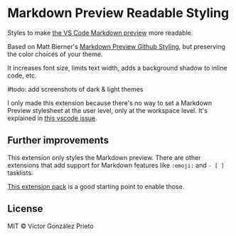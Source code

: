 # Markdown Preview Readable Styling

Styles to make [the VS Code Markdown preview](https://code.visualstudio.com/Docs/languages/markdown#_markdown-preview) more readable.

Based on Matt Bierner's [Markdown Preview Github Styling](https://marketplace.visualstudio.com/items?itemName=bierner.markdown-preview-github-styles), but preserving the color choices of your theme.

It increases font size, limits text width, adds a background shadow to inline code, etc.

#todo: add screenshots of dark & light themes

I only made this extension because there's no way to set a Markdown Preview stylesheet at the user level, only at the workspace level. It's explained in [this vscode issue](https://github.com/microsoft/vscode/issues/45260).

## Further improvements

This extension only styles the Markdown preview. There are other extensions that add support for Markdown features like `:emoji:` and `- [ ]` tasklists.

[This extension pack](https://marketplace.visualstudio.com/items?itemName=bierner.github-markdown-preview) is a good starting point to enable those.

## License

MIT © Víctor González Prieto
